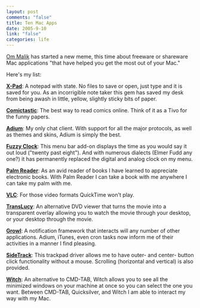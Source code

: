 ```yaml
--- 
layout: post
comments: "false"
title: Ten Mac Apps
date: 2005-9-10
link: "false"
categories: life
---
```

<a href="http://gigaom.com/2005/09/03/10macapps/" title="10 Mac Apps">Om Malik</a> has started a new meme, this time about freeware or shareware Mac applications "that have helped you get the most out of your Mac."

Here's my list:

<strong><a href="http://maniacalrage.net/xpad/" title="X-Pad">X-Pad</a></strong>: A notepad with state. No files to save or open, just type and it is saved for you. As an incorrigible note taker this gem has saved my desk from being awash in little, yellow, slightly sticky bits of paper.

<strong><a href="http://www.spiny.com/comictastic/" title="Comictastic">Comictastic</a></strong>: The best way to read comics online. Think of it as a Tivo for the funny papers.

<strong><a href="http://www.adiumx.com/" title="Adium">Adium</a></strong>: My only chat client. With support for all the major protocols, as well as themes and skins, Adium is simply the best.

<strong><a href="http://www.objectpark.org/FuzzyClock.html#download" title="Fuzzy Clock">Fuzzy Clock</a></strong>: This menu bar add-on displays the time as you would say it out loud ("twenty past eight"). And with numerous dialects (Elmer Fudd any one?) it has permanently replaced the digital and analog clock on my menu.

<strong><a href="http://www.ereader.com/welcome" title="Palm Reader">Palm Reader</a></strong>: As an avid reader of books I have learned to appreciate electronic books. With Palm Reader I can take a book with me anywhere I can take my palm with me.

<strong><a href="http://www.videolan.org/vlc/" title="VLC">VLC</a></strong>: For those video formats QuickTime won't play.

<strong><a href="http://www.startly.com/products/tl.html" title="TransLucy">TransLucy</a></strong>: An alternative DVD viewer that turns the movie into a transparent overlay allowing you to watch the movie through your desktop, or your desktop through the movie.

<strong><a href="http://growl.info/" title="Growl">Growl</a></strong>: A notification framework that interacts will any number of other applications. Adium, iTunes, even cron tasks now inform me of their activities in a manner I find pleasing.

<strong><a href="http://www.ragingmenace.com/software/sidetrack/FAQ.html" title="SideTrack">SideTrack</a></strong>: This trackpad driver allows me to have outer- and center- button click functionality without a mouse. Scrolling (horizontal and vertical) is also provided.

<strong><a href="http://www.petermaurer.de/nasi.php?thema=witch&amp;sprache=deutsch&amp;kopf=labor" title="Witch">Witch</a></strong>: An alternative to CMD-TAB, Witch allows you to see all the minimized windows on your machine at once so you can select the one you want. Between CMD-TAB, Quicksilver, and Witch I am able to interact my way with my Mac.
